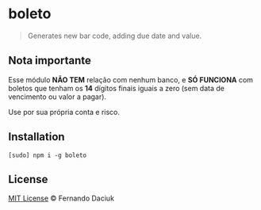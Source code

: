 # boleto

> Generates new bar code, adding due date and value.

## Nota importante

Esse módulo **NÃO TEM** relação com nenhum banco, e **SÓ FUNCIONA** com boletos que tenham os **14** dígitos finais iguais a zero (sem data de vencimento ou valor a pagar).

Use por sua própria conta e risco.

## Installation

```console
[sudo] npm i -g boleto
```

## License

[MIT License](https://github.com/fdaciuk/licenses/blob/master/MIT-LICENSE.md) &copy; Fernando Daciuk
